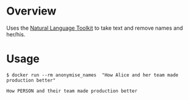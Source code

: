 # Overview
Uses the [Natural Language Toolkit](http://www.nltk.org/_modules/nltk/tag/stanford.html) to take text and remove names and her/his.


# Usage
```
$ docker run --rm anonymise_names  "How Alice and her team made production better"

How PERSON and their team made production better
```
